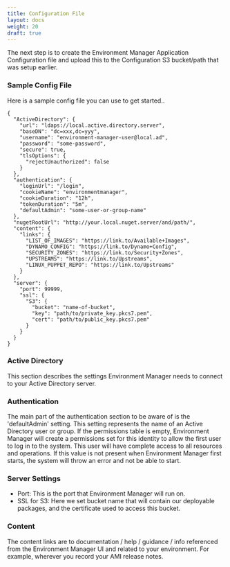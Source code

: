 ```yaml
---
title: Configuration File
layout: docs
weight: 20
draft: true
---
```


The next step is to create the Environment Manager Application Configuration file and upload this to the Configuration S3 bucket/path that was setup earlier.

### Sample Config File

Here is a sample config file you can use to get started..

```
{
  "ActiveDirectory": {
    "url": "ldaps://local.active.directory.server",
    "baseDN": "dc=xxx,dc=yyy",
    "username": "environment-manager-user@local.ad",
    "password": "some-password",
    "secure": true,
    "tlsOptions": {
      "rejectUnauthorized": false
    }
  },
  "authentication": {
    "loginUrl": "/login",
    "cookieName": "environmentmanager",
    "cookieDuration": "12h",
    "tokenDuration": "5m",
    "defaultAdmin": "some-user-or-group-name"
  },
  "nugetRootUrl": "http://your.local.nuget.server/and/path/",
  "content": {
    "links": {
      "LIST_OF_IMAGES": "https://link.to/Available+Images",
      "DYNAMO_CONFIG": "https://link.to/Dynamo+Config",
      "SECURITY_ZONES": "https://link.to/Security+Zones",
      "UPSTREAMS": "https://link.to/Upstreams",
      "LINUX_PUPPET_REPO": "https://link.to/Upstreams"
    }
  },
  "server": {
    "port": 99999,
    "ssl": {
      "S3": {
        "bucket": "name-of-bucket",
        "key": "path/to/private_key.pkcs7.pem",
        "cert": "path/to/public_key.pkcs7.pem"
      }
    }
  }
}
```

### Active Directory

This section describes the settings Environment Manager needs to connect to your Active Directory server.

### Authentication

The main part of the authentication section to be aware of is the 'defaultAdmin' setting. This setting represents the name of an Active Directory user or group. If the permissions table is empty, Environment Manager will create a permissions set for this identity to allow the first user to log in to the system. This user will have complete access to all resources and operations. If this value is not present when Environment Manager first starts, the system will throw an error and not be able to start.

### Server Settings

- Port: This is the port that Environment Manager will run on.
- SSL for S3: Here we set bucket name that will contain our deployable packages, and the certificate used to access this bucket.

### Content

The content links are to documentation / help / guidance / info referenced from the Environment Manager UI and related to your environment. For example, wherever you record your AMI release notes.